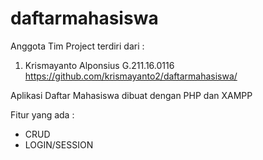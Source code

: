 # daftarmahasiswa
Anggota Tim Project terdiri dari :
1. Krismayanto Alponsius G.211.16.0116 https://github.com/krismayanto2/daftarmahasiswa/

Aplikasi Daftar Mahasiswa dibuat dengan PHP dan XAMPP

Fitur yang ada :
* CRUD
* LOGIN/SESSION
